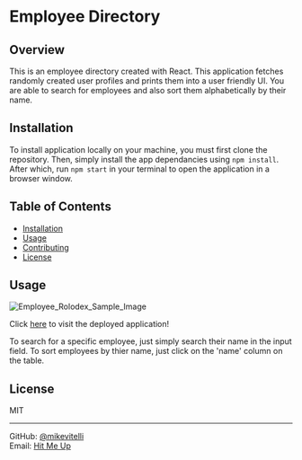 # Employee Directory



## Overview

This is an employee directory created with React. This application fetches randomly created user profiles and prints them into a user friendly UI. You are able to search for employees and also sort them alphabetically by their name.

## Installation

To install application locally on your machine, you must first clone the repository. Then, simply install the app dependancies using `npm install`. After which, run `npm start` in your terminal to open the application in a browser window.

## Table of Contents

- [Installation](#installation)
- [Usage](#usage)
- [Contributing](#contributing)
- [License](#license)

## Usage

<img src="https://user-images.githubusercontent.com/69380895/101504829-a80cca00-3941-11eb-8012-c54829a536f3.png" alt='Employee_Rolodex_Sample_Image'>

Click <a href="https://immense-bastion-71191.herokuapp.com/">here</a> to visit the deployed application!

To search for a specific employee, just simply search their name in the input field. To sort employees by thier name, just click on the 'name' column on the table.

## License

MIT

---

GitHub: [@mikevitelli](https://api.github.com/users/mikevitelli)<br>
Email: <a href = "mailto: mike@mikevitelli.com">Hit Me Up</a>
